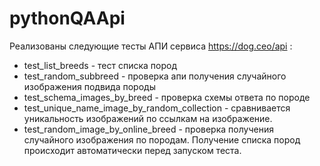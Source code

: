 # pythonQAApi
Реализованы следующие тесты АПИ сервиса https://dog.ceo/api :
- test_list_breeds - тест списка пород
- test_random_subbreed - проверка апи получения случайного изображения подвида породы 
- test_schema_images_by_breed - проверка схемы ответа по породе
- test_unique_name_image_by_random_collection - сравнивается уникальность изображений по ссылкам на изображение.
- test_random_image_by_online_breed - проверка получения случайного изображения по породам.
  Получение списка пород происходит автоматически перед запуском теста. 


